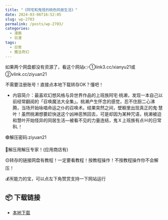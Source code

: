 ```yaml
---
title: "《阿宅和鬼怪的桃色同居生活》"
date: 2024-03-06T16:52:05
slug: wp-2703
permalink: /posts/wp-2703/
categories:
  - 漫画
  - 日漫
tags:
  - 日常
  - 魔法奇幻
---
```


如果两个网盘都没有资源了，看这个网站👉①link3.cc/xianyu21或②vlink.cc/ziyuan21

不需要注册账号！直接点本地下载转存OK？懂吧！

*   内容简介：最喜欢幻想风格与异世界作品的上班族阿宅‧桃濑，发现一本自己以前经常翻阅的「召唤魔法大全集」。桃濑产生怀念的感觉，忍不住厨二心沸腾，当场开始咏唱命运之仆的召唤术。结果突然之间，壁橱里出现真正的鬼‧慧叶！虽然桃濑想要赶快送这个凶神恶煞回去，可是却因为某种咒语，桃濑被迫和慧叶开始怪异的同居生活—被看不见的力量连结，鬼Ｘ上班族有点Ｈ的日常BL！

🟢解压密码:ziyuan21

🔵解压用解压专家！(应用商店有)

🟡转存的链接网盘有教程！一定要看教程！按教程操作！不按教程操作你不会解压！

💰🈶能力的宝，可以点左下角赞赏支持一下网站运行

## 📦 下载链接
- [本地下载](https://blziyuan21.com/pay-download/2703?key=ccf5575cb1&down_id=0)


